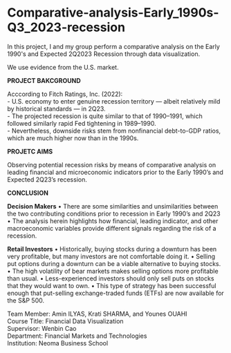 # Comparative-analysis-Early_1990s-Q3_2023-recession
<p>In this project, I and my group perform a comparative analysis on the Early 1990's and Expected 2Q2023 Recession through data visualization.</p> 
<p>We use evidence from the U.S. market.</p>
<p><b>PROJECT BAKCGROUND</b></p>
<p>Acccording to Fitch Ratings, Inc. (2022):
<br>- U.S. economy to enter genuine recession territory — albeit relatively mild by historical standards — in 2Q23.
<br>- The projected recession is quite similar to that of 1990–1991, which followed similarly rapid Fed tightening in 1989–1990.
<br>- Nevertheless, downside risks stem from nonfinancial debt-to-GDP ratios, which are much higher now than in the 1990s.</p>
<p><b>PROJETC AIMS</p></b>
<p>Observing potential recession risks by means of comparative analysis on leading financial and  microeconomic indicators prior to the Early 1990’s and Expected 2Q23’s recession.</p>
<p><b>CONCLUSION</p></b>
<p><b>Decision Makers</b>
• There are some similarities and unsimilarities between the two contributing 
conditions prior to recession in Early 1990’s and 2Q23
• The analysis herein highlights how financial, leading indicator, and other 
macroeconomic variables provide different signals regarding the risk of a recession.
<p><b>Retail Investors</b>
• Historically, buying stocks during a downturn has been very profitable, but many 
investors are not comfortable doing it.
• Selling put options during a downturn can be a viable alternative to buying stocks.
• The high volatility of bear markets makes selling options more profitable than usual.
• Less-experienced investors should only sell puts on stocks that they would want to 
own.
• This type of strategy has been successful enough that put-selling exchange-traded 
funds (ETFs) are now available for the S&P 500.

<p>Team Member: Amin ILYAS, Krati SHARMA, and Younes OUAHI
<br>Course Title: Financial Data Visualization
<br>Supervisor: Wenbin Cao
<br>Department: Financial Markets and Technologies
<br>Institution: Neoma Business School
